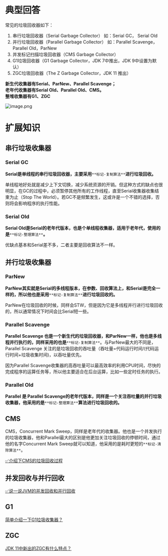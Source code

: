 # 典型回答

常见的垃圾回收器如下：

1.  串行垃圾回收器（Serial Garbage Collector） 如：Serial GC， Serial Old
2.  并行垃圾回收器（Parallel Garbage Collector） 如：Parallel Scavenge，Parallel Old，ParNew
3.  并发标记扫描垃圾回收器（CMS Garbage Collector） 
4.  G1垃圾回收器（G1 Garbage Collector，JDK 7中推出，JDK 9中设置为默认） 
5. ZGC垃圾回收器（The Z Garbage Collector，JDK 11 推出）

**新生代收集器有Serial、ParNew、Parallel Scavenge；**<br />**老年代收集器有Serial Old、Parallel Old、CMS。**<br />**整堆收集器有G1、ZGC**

![image.png](https://cdn.nlark.com/yuque/0/2022/png/5378072/1671864805509-c14c2f9a-33b2-4750-ac63-574578f9cc38.png#averageHue=%23ecd79a&clientId=uc86a04ac-d0a5-4&from=paste&height=389&id=u5d138e61&originHeight=1152&originWidth=2258&originalType=binary&ratio=1&rotation=0&showTitle=false&size=2112689&status=done&style=none&taskId=uaadd6096-fe78-4b02-a5b9-eaf5d6b3966&title=&width=762)
# 扩展知识
## 串行垃圾收集器
### Serial GC
**Serial是单线程的串行垃圾回收器，主要采用**`**标记-复制算法**`**进行垃圾回收。**

单线程地好处就是减少上下文切换，减少系统资源的开销。但这种方式的缺点也很明显，在GC的过程中，必须暂停其他所有的工作线程，直至Serial收集器收集结束为止（Stop The World）。若GC不是频繁发生，这或许是一个不错的选择，否则将会影响程序的执行性能。 

### Serial Old

**Serial Old是Serial的老年代版本，也是个单线程收集器，适用于老年代，使用的是**`**标记-整理算法**`**。**

优缺点基本和Serial差不多，二者主要是回收算法不一样。

## 并行垃圾收集器
### ParNew

**ParNew其实就是Serial的多线程版本，在参数、回收算法上，和Serial是完全一样的，所以他也是采用**`**标记-复制算法**`**进行垃圾回收的。**

ParNew在垃圾回收的时候，同样会STW，但是因为它是多线程并行进行垃圾回收的，所以通常情况下时间会比Serial短一些。

### Parallel Scavenge

**Parallel Scavenge 也是一个新生代的垃圾回收器，和ParNew一样，他也是多线程并行执行的，同样采用的也是**`**标记-复制算法**`。与ParNew最大的不同是，Parallel Scavenge 关注的是垃圾回收的吞吐量（吞吐量=代码运行时间/(代码运行时间+垃圾收集时间)，以吞吐量优先。

因为Parallel Scavenge收集器的高吞吐量可以最高效率的利用CPU时间，尽快的完成程序的运算任务等，所以他主要适合在后台运算，比如一些定时任务的执行。

### Parallel Old
**Parallel 是 Parallel Scavenge的老年代版本，同样是一个关注吞吐量的并行垃圾收集器，他采用的是**`**标记-整理算法**`**算法进行垃圾回收的。**

## CMS

CMS，Concurrent Mark Sweep，同样是老年代的收集器。他也是一个并发执行的垃圾收集器，他和Parallel最大的区别是他更加关注垃圾回收的停顿时间，通过他的名字Concurrent Mark Sweep就可以知道，他采用的是耗时更短的`**标记-清除算法**`。

[✅介绍下CMS的垃圾回收过程](https://www.yuque.com/hollis666/fo22bm/lh75qbvh58o6xv8s?view=doc_embed)

## 并发回收与并行回收

[✅说一说JVM的并发回收和并行回收](https://www.yuque.com/hollis666/fo22bm/srfo2k1o2nq4dp7f?view=doc_embed)

## G1
[简单介绍一下G1垃圾收集器？](https://www.yuque.com/hollis666/fo22bm/hgquufzt6m9psmtp?view=doc_embed)


## ZGC

[JDK 11中新出的ZGC有什么特点？](https://www.yuque.com/hollis666/fo22bm/qpu0uu6em1ompzeh?view=doc_embed)
